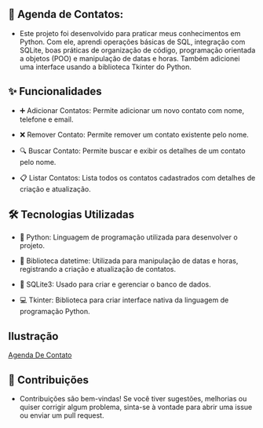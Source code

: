 ## 📒 Agenda de Contatos:

* Este projeto foi desenvolvido para praticar meus conhecimentos em Python. Com ele, aprendi operações básicas de SQL, integração com SQLite, boas práticas de organização de código, programação orientada a objetos (POO) e manipulação de datas e horas. Também adicionei uma interface usando a biblioteca Tkinter do Python.

## ✨ Funcionalidades

* ➕ Adicionar Contatos: Permite adicionar um novo contato com nome, telefone e email.

* ❌ Remover Contato: Permite remover um contato existente pelo nome.

* 🔍 Buscar Contato: Permite buscar e exibir os detalhes de um contato pelo nome.

* 📋 Listar Contatos: Lista todos os contatos cadastrados com detalhes de criação e atualização.

## 🛠️ Tecnologias Utilizadas

* 🐍 Python: Linguagem de programação utilizada para desenvolver o projeto.

* 📅 Biblioteca datetime: Utilizada para manipulação de datas e horas, registrando a criação e atualização de contatos.

* 💾 SQLite3: Usado para criar e gerenciar o banco de dados.
  
* 💻 Tkinter: Biblioteca para criar interface nativa da linguagem de programação Python.

## Ilustração

[Agenda De Contato](https://1drv.ms/v/c/e1b3ea22fd86bbf6/ESesj9KqbqxDj5a7C7k5RaUBq8_w47NCYD57Te6XKdrE1A?e=05TTkU)

## 🤝 Contribuições

* Contribuições são bem-vindas! Se você tiver sugestões, melhorias ou quiser corrigir algum problema, sinta-se à vontade para abrir uma issue ou enviar um pull request.
